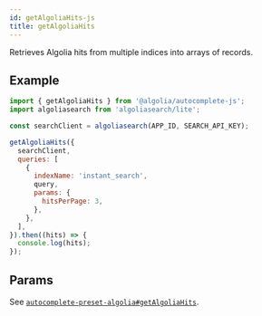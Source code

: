 ```yaml
---
id: getAlgoliaHits-js
title: getAlgoliaHits
---
```


Retrieves Algolia hits from multiple indices into arrays of records.

## Example

```js
import { getAlgoliaHits } from '@algolia/autocomplete-js';
import algoliasearch from 'algoliasearch/lite';

const searchClient = algoliasearch(APP_ID, SEARCH_API_KEY);

getAlgoliaHits({
  searchClient,
  queries: [
    {
      indexName: 'instant_search',
      query,
      params: {
        hitsPerPage: 3,
      },
    },
  ],
}).then((hits) => {
  console.log(hits);
});
```

## Params

See [`autocomplete-preset-algolia#getAlgoliaHits`](getAlgoliaHits#params).
